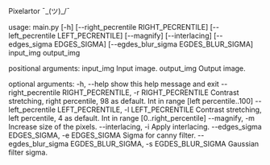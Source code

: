 Pixelartor ¯\_(ツ)_/¯

usage: main.py [-h] [--right_pecrentile RIGHT_PECRENTILE]
               [--left_pecrentile LEFT_PECRENTILE] [--magnify] [--interlacing]
               [--edges_sigma EDGES_SIGMA]
               [--egdes_blur_sigma EGDES_BLUR_SIGMA]
               input_img output_img

positional arguments:
  input_img             Input image.
  output_img            Output image.

optional arguments:
  -h, --help            show this help message and exit
  --right_pecrentile RIGHT_PECRENTILE, -r RIGHT_PECRENTILE
                        Contrast stretching, right percentile, 98 as default.
                        Int in range [left percentile..100]
  --left_pecrentile LEFT_PECRENTILE, -l LEFT_PECRENTILE
                        Contrast stretching, left percentile, 4 as default.
                        Int in range [0..right_percentile]
  --magnify, -m         Increase size of the pixels.
  --interlacing, -i     Apply interlacing.
  --edges_sigma EDGES_SIGMA, -e EDGES_SIGMA
                        Sigma for canny filter.
  --egdes_blur_sigma EGDES_BLUR_SIGMA, -s EGDES_BLUR_SIGMA
                        Gaussian filter sigma.
